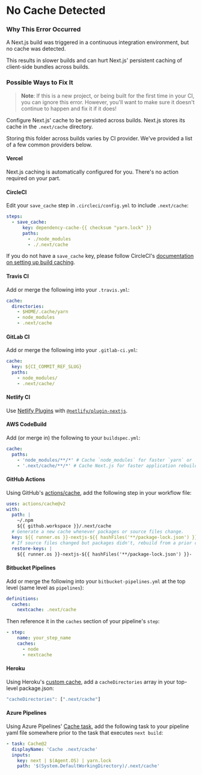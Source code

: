 # No Cache Detected

### Why This Error Occurred

A Next.js build was triggered in a continuous integration environment, but no cache was detected.

This results in slower builds and can hurt Next.js' persistent caching of client-side bundles across builds.

### Possible Ways to Fix It

> **Note**: If this is a new project, or being built for the first time in your CI, you can ignore this error.
> However, you'll want to make sure it doesn't continue to happen and fix it if it does!

Configure Next.js' cache to be persisted across builds. Next.js stores its cache in the `.next/cache` directory.

Storing this folder across builds varies by CI provider. We've provided a list of a few common providers below.

#### Vercel

Next.js caching is automatically configured for you. There's no action required on your part.

#### CircleCI

Edit your `save_cache` step in `.circleci/config.yml` to include `.next/cache`:

```yaml
steps:
  - save_cache:
      key: dependency-cache-{{ checksum "yarn.lock" }}
      paths:
        - ./node_modules
        - ./.next/cache
```

If you do not have a `save_cache` key, please follow CircleCI's [documentation on setting up build caching](https://circleci.com/docs/2.0/caching/).

#### Travis CI

Add or merge the following into your `.travis.yml`:

```yaml
cache:
  directories:
    - $HOME/.cache/yarn
    - node_modules
    - .next/cache
```

#### GitLab CI

Add or merge the following into your `.gitlab-ci.yml`:

```yaml
cache:
  key: ${CI_COMMIT_REF_SLUG}
  paths:
    - node_modules/
    - .next/cache/
```

#### Netlify CI

Use [Netlify Plugins](https://www.netlify.com/products/build/plugins/) with [`@netlify/plugin-nextjs`](https://www.npmjs.com/package/@netlify/plugin-nextjs).

#### AWS CodeBuild

Add (or merge in) the following to your `buildspec.yml`:

```yaml
cache:
  paths:
    - 'node_modules/**/*' # Cache `node_modules` for faster `yarn` or `npm i`
    - '.next/cache/**/*' # Cache Next.js for faster application rebuilds
```

#### GitHub Actions

Using GitHub's [actions/cache](https://github.com/actions/cache), add the following step in your workflow file:

```yaml
uses: actions/cache@v2
with:
  path: |
    ~/.npm
    ${{ github.workspace }}/.next/cache
  # Generate a new cache whenever packages or source files change.
  key: ${{ runner.os }}-nextjs-${{ hashFiles('**/package-lock.json') }}-${{ hashFiles('**.[jt]s', '**.[jt]sx') }}
  # If source files changed but packages didn't, rebuild from a prior cache.
  restore-keys: |
    ${{ runner.os }}-nextjs-${{ hashFiles('**/package-lock.json') }}-
```

#### Bitbucket Pipelines

Add or merge the following into your `bitbucket-pipelines.yml` at the top level (same level as `pipelines`):

```yaml
definitions:
  caches:
    nextcache: .next/cache
```

Then reference it in the `caches` section of your pipeline's `step`:

```yaml
- step:
    name: your_step_name
    caches:
      - node
      - nextcache
```

#### Heroku

Using Heroku's [custom cache](https://devcenter.heroku.com/articles/nodejs-support#custom-caching), add a `cacheDirectories` array in your top-level package.json:

```javascript
"cacheDirectories": [".next/cache"]
```

#### Azure Pipelines

Using Azure Pipelines' [Cache task](https://docs.microsoft.com/en-us/azure/devops/pipelines/tasks/utility/cache), add the following task to your pipeline yaml file somewhere prior to the task that executes `next build`:

```yaml
- task: Cache@2
  displayName: 'Cache .next/cache'
  inputs:
    key: next | $(Agent.OS) | yarn.lock
    path: '$(System.DefaultWorkingDirectory)/.next/cache'
```
